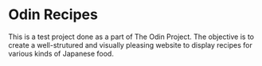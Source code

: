 # Odin Recipes

This is a test project done as a part of The Odin Project. The objective is to create a well-strutured and visually pleasing website to display recipes for various kinds of Japanese food.
